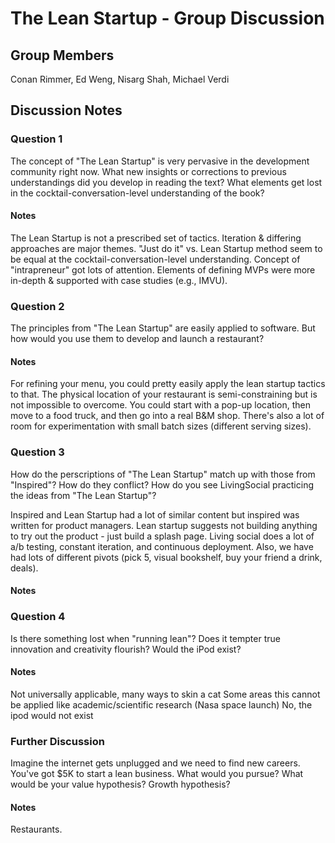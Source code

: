 # The Lean Startup - Group Discussion

## Group Members

Conan Rimmer, Ed Weng, Nisarg Shah, Michael Verdi

## Discussion Notes

### Question 1

The concept of "The Lean Startup" is very pervasive in the development community right now. 
What new insights or corrections to previous understandings did you develop in reading the text? 
What elements get lost in the cocktail-conversation-level understanding of the book?

#### Notes

The Lean Startup is not a prescribed set of tactics.  Iteration & differing approaches are major themes.  "Just do it" vs. Lean Startup method seem to be equal at the cocktail-conversation-level understanding.  Concept of "intrapreneur" got lots of attention.  Elements of defining MVPs were more in-depth & supported with case studies (e.g., IMVU).

### Question 2

The principles from "The Lean Startup" are easily applied to software. 
But how would you use them to develop and launch a restaurant?

#### Notes

For refining your menu, you could pretty easily apply the lean startup tactics to that. The physical location of your restaurant is semi-constraining but is not impossible to overcome. You could start with a pop-up location, then move to a food truck, and then go into a real B&M shop. There's also a lot of room for experimentation with small batch sizes (different serving sizes).

### Question 3

How do the perscriptions of "The Lean Startup" match up with those from "Inspired"? 
How do they conflict? How do you see LivingSocial practicing the ideas from "The Lean Startup"?

Inspired and Lean Startup had a lot of similar content but inspired was written for product managers. Lean
startup suggests not building anything to try out the product - just build a splash page. Living social does a lot of a/b testing, constant iteration, and continuous deployment. Also, we have had lots of different pivots (pick 5, visual bookshelf, buy your friend a drink, deals).

#### Notes

### Question 4

Is there something lost when "running lean"? Does it tempter true innovation and creativity flourish?
Would the iPod exist?

#### Notes

Not universally applicable, many ways to skin a cat
Some areas this cannot be applied like academic/scientific research (Nasa space launch)
No, the ipod would not exist

### Further Discussion

Imagine the internet gets unplugged and we need to find new careers. You've got $5K to start a lean business.
What would you pursue? What would be your value hypothesis? Growth hypothesis? 

#### Notes

Restaurants.